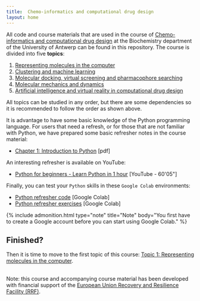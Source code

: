 ```yaml
---
title:  Chemo-informatics and computational drug design
layout: home
---
```


All code and course materials that are used in the course of <a href="https://www.uantwerpen.be/nl/studeren/aanbod/alle-opleidingen/biochemie-en-biotechnologie/master/studieprogramma/" target="_blank">Chemo-informatics and computational drug design</a> at the Biochemistry department of the University of Antwerp can be found in this repository. The course is divided into five **topics**:

1. [Representing molecules in the computer](/Topic_01)
2. [Clustering and machine learning](/Topic_02)
3. [Molecular docking, virtual screening and pharmacophore searching](/Topic_03)
4. [Molecular mechanics and dynamics](/Topic_04)
5. [Artificial intelligence and virtual reality in computational drug design](/Topic_05)

All topics can be studied in any order, but there are some dependencies so it is recommended to follow the order as shown above.

It is advantage to have some basic knowledge of the Python programming language. For users that need a refresh, or for those that are not familiar with Python, we have prepared some basic refresher notes in the course material:

- <a href="/Intro/1-Introduction_to_Python.pdf" download>Chapter 1: Introduction to Python</a> [pdf]

An interesting refresher is available on YouTube:

- <a href="https://www.youtube.com/watch?v=kqtD5dpn9C8&t=70s" target="_blank">Python for beginners - Learn Python in 1 hour</a> [YouTube - 60'05"]

Finally, you can test your `Python` skills in these `Google Colab` environments:

- <a href="https://githubtocolab.com/UAMCAntwerpen/2040FBDBIC/blob/master/Intro/Basic_Python_Refresher.ipynb" target="_blank">Python refresher code</a> [Google Colab]
- <a href="https://githubtocolab.com/UAMCAntwerpen/2040FBDBIC/blob/master/Intro/Basic_Python_Refresher_Exercises.ipynb" target="_blank">Python refresher exercises</a> [Google Colab]

{% include admonition.html type="note" title="Note" body="You first have to create a Google account before you can start using Google Colab." %}

## Finished?

Then it is time to move to the first topic of this course: [Topic 1: Representing molecules in the computer](Topic_01).

<br>
Note: this course and accompanying course material has been developed with financial support of the <a href="https://www.esf-vlaanderen.be/herstel-en-veerkrachtfaciliteit-van-de-europese-unie-rrf" target="_blank">European Union Recovery and Resilience Facility (RRF)</a>.

